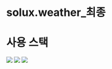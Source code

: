 # solux.weather_최종
# 사용 스택
<img src="https://img.shields.io/badge/Spring Boot-6DB33F?style=flat&logo=springboot&logoColor=white"/>
<img src="https://img.shields.io/badge/HTML-302683F?style=flat&logo=htmlacademy&logoColor=white"/>
<img src="https://img.shields.io/badge/MySQL-4479A1?style=flat&logo=mysql&logoColor=white"/>


